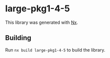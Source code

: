 # large-pkg1-4-5

This library was generated with [Nx](https://nx.dev).

## Building

Run `nx build large-pkg1-4-5` to build the library.
